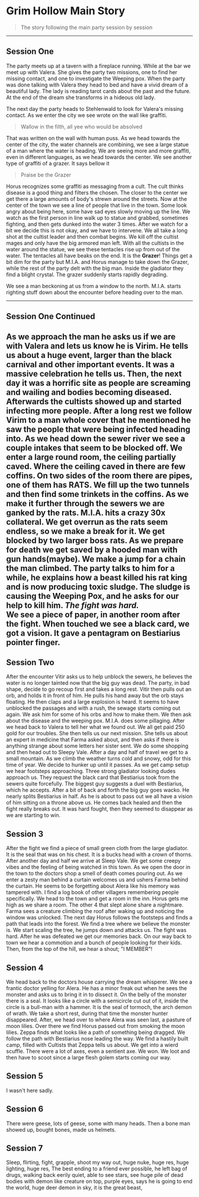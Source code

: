 # Grim Hollow Main Story
> The story following the main party session by session

---

## Session One
The party meets up at a tavern with a fireplace running. While at the bar we meet up with Valera.
She gives the party two missions, one to find her missing contact, and one to investigate the Weeping pox. 
When the party was done talking with Valera they head to bed and have a vivid dream of a beautiful lady.
The lady is reading tarot cards about the past and the future. At the end of the dream she transforms in a
hideous old lady. </br>

The next day the party heads to Stehlenwald to look for Valera's missing contact. As we enter the city we see wrote 
on the wall like graffiti.
> Wallow in the filth, all yee who would be absolved

That was written on the wall with human puss. As we head towards the center of the city, the water channels are 
combining, we see a large statue of a man where the water is heading. We are seeing more and more graffiti, 
even in different languages, as we head towards the center. We see another type of graffiti of a grazer. 
It says bellow it
> Praise be the Grazer

Horus recognizes some graffiti as messaging from a cult. The cult thinks disease is a good thing and filters the chosen.
The closer to the center we get there a large amounts of body's strewn around the streets. Now at the center of the town
we see a line of people that live in the town. Some look angry about being here, some have sad eyes slowly moving up the
line. We watch as the first person in line walk up to statue and grabbed, sometimes fighting, and then gets dunked into
the water 3 times. After we watch for a bit we decide this is not okay, and we have to intervene. We all take a long
shot at the cultist leader and then combat begins. We kill off the cultist mages and only have the big armored man left.
With all the cultists in the water around the statue, we see these tentacles rise up from out of the water. The 
tentacles all have beaks on the end. It is the **Grazer**! Things get a bit dim for the party but M.I.A. and Horus 
manage to take down the Grazer, while the rest of the party delt with the big man. Inside the gladiator they find a 
blight crystal. The grazer suddenly starts rapidly degrading.

We see a man beckoning at us from a window to the north. M.I.A. starts righting stuff down about the encounter before
heading over to the man.

---

## Session One Continued
As we approach the man he asks us if we are with Valera and lets us know he is Virim. He tells us about a huge event,
larger than the black carnival and other important events. It was a massive celebration he tells us. Then, the next day
it was a horrific site as people are screaming and wailing and bodies becoming diseased. Afterwards the cultists showed
up and started infecting more people. After a long rest we follow Virim to a man whole cover that he mentioned he saw
the people that were being infected heading into. As we head down the sewer river we see a couple intakes that seem to
be blocked off. We enter a large round room, the ceiling partially caved. Where the ceiling caved in there are few
coffins. On two sides of the room there are pipes, one of them has **RATS**. We fill up the two tunnels and then find
some trinkets in the coffins. As we make it further through the sewers we are ganked by the rats. M.I.A. hits a crazy
30x collateral. We get overrun as the rats seem endless, so we make a break for it. We get blocked by two larger boss
rats. As we prepare for death we get saved by a hooded man with gun hands(maybe). We make a jump for a chain the man
climbed. The party talks to him for a while, he explains how a beast killed his rat king and is now producing toxic
sludge. The sludge is causing the Weeping Pox, and he asks for our help to kill him. _**The fight was hard.**_</br>
We see a piece of paper, in another room after the fight. When touched we see a black card, we got a vision. It gave
a pentagram on Bestiarius pointer finger.
---

## Session Two
After the encounter Vitir asks us to help unblock the sewers, he believes the water is no longer tainted now that the
big guy was dead. The party, in bad shape, decide to go recoup first and takes a long rest. Vitir then pulls out an orb,
and holds it in front of him. He pulls his hand away but the orb stays floating. He then claps and a large explosion is
heard. It seems to have unblocked the passages and with a rush, the sewage starts coming out again. We ask him for some
of his orbs and how to make them. We then ask about the disease and the weeping pox. M.I.A. does some pillaging. After
we head back to Valera to tell her what we found out. We all get paid 250 gold for our troubles. She then tells us our
next mission. She tells us about an expert in medicine that Farma asked about, and then asks if there is anything
strange about some letters her sister sent. We do some shopping and then head out to Sleepy Vale. After a day and half
of travel we get to a small mountain. As we climb the weather turns cold and snowy, odd for this time of year.
We decide to hunker up until it passes. As we get camp setup we hear footsteps approaching. Three strong gladiator
looking dudes approach us. They request the black card that Bestiarius took from the sewers quite forcefully.
The biggest guy suggests a duel with Bestiarius, which he accepts. After a bit of back and forth the big guy goes wacko.
He nearly splits Bestiarius in half. As he is about to pass out we all have a vision of him sitting on a throne above us.
He comes back healed and then the fight really breaks out. It was hard fought, then they seemed to disappear as we are
starting to win.

## Session 3
After the fight we find a piece of small green cloth from the large gladiator. It is the seal that was on his chest.
It is a bucks head with a crown of thorns. After another day and half we arrive at Sleep Vale. We get some creepy vibes
and the feeling of being watched in this town. As we open the door in the town to the doctors shop a smell of death
comes pouring out. As we enter a zesty man behind a curtain welcomes us and ushers Farma behind the curtain. He seems
to be forgetting about Alera like his memory was tampered with. I find a log book of other villagers remembering people
specifically. We head to the town and get a room in the inn. Horus gets me high as we share a room. The other 4 that
slept alone share a nightmare. Farma sees a creature climbing the roof after waking up and noticing the window was 
unlocked. The next day Horus follows the footsteps and finds a path that leads into the forest. We find a tree where we
believe the monster is. We start scaling the tree, he jumps down and attacks us. The fight was hard. After he was
defeated we get our memories back. On our way back to town we hear a commotion and a bunch of people looking for their
kids. Then, from the top of the hill, we hear a shout; "I MEMBER"!

## Session 4
We head back to the doctors house carrying the dream whisperer. We see a frantic doctor yelling for Alera. He has a
minor freak out when he sees the monster and asks us to bring it in to dissect it. On the belly of the monster there is
a seal. It looks like a circle with a semicircle cut out of it, inside the circle is a bull-man with a hammer. It is the
seal of tormoch, the arch demon of wrath. We take a short rest, during that time the monster hunter disappeared. After,
we head over to where Alera was seen last, a pasture of moon lilies. Over there we find Horus passed out from smoking
the moon lilies. Zeppa finds what looks like a path of something being dragged. We follow the path with Bestiarius nose
leading the way. We find a hastily built camp, filled with Cultists that Zeppa tells us about. We get into a wierd 
scuffle. There were a lot of axes, even a sentient axe. We won. We loot and then have to scoot since a large flesh golem
starts coming our way.

## Session 5
I wasn't here sadly.

## Session 6
There were geese, lots of geese, some with many heads. Then a bone man showed up, bought bones, made us helmets.

## Session 7
Sleep,
flirting,
fight,
grapple,
shoot my way out,
huge nuke,
huge res,
huge lighting,
huge res,
The best ending to a friend ever possible,
he left bag of drugs,
walking back eerily quiet,
able to see stars,
see huge pile of dead bodies with demon like creature on top, purple eyes,
says he is going to end the world,
huge deer demon in sky,
it is the great beast,
